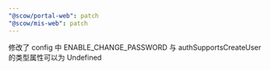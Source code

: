 ```yaml
---
"@scow/portal-web": patch
"@scow/mis-web": patch
---
```


修改了 config 中 ENABLE_CHANGE_PASSWORD 与 authSupportsCreateUser 的类型属性可以为 Undefined
